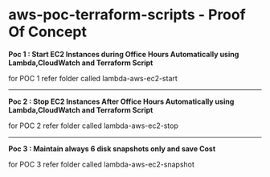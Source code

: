 # aws-poc-terraform-scripts - Proof Of Concept

**Poc 1 : Start EC2 Instances during Office Hours Automatically using Lambda,CloudWatch and Terraform Script**

for POC 1 refer folder called lambda-aws-ec2-start

--------------------------------------------------------------------------------------------------------------

**Poc 2 : Stop EC2 Instances After Office Hours Automatically using Lambda,CloudWatch and Terraform Script**

for POC 2 refer folder called lambda-aws-ec2-stop

--------------------------------------------------------------------------------------------------------------

**Poc 3 : Maintain always 6 disk snapshots only and save Cost**

for POC 3 refer folder called lambda-aws-ec2-snapshot
